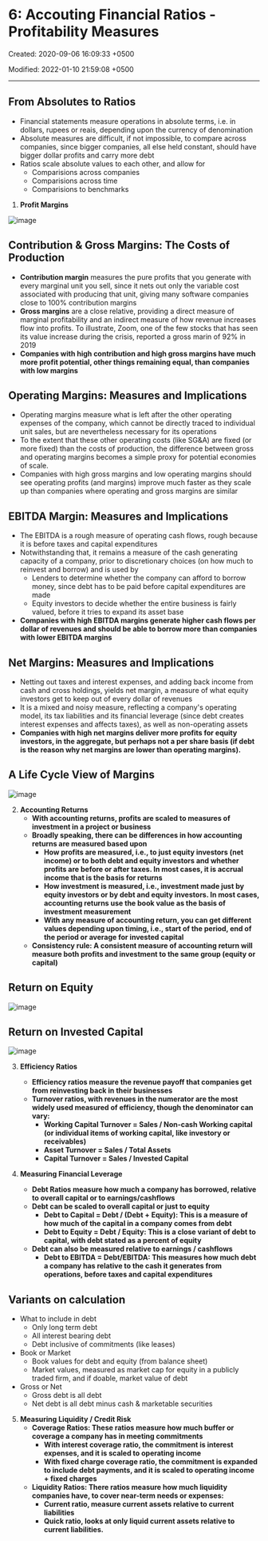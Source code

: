 # 6: Accouting Financial Ratios - Profitability Measures

Created: 2020-09-06 16:09:33 +0500

Modified: 2022-01-10 21:59:08 +0500

---

## From Absolutes to Ratios

- Financial statements measure operations in absolute terms, i.e. in dollars, rupees or reais, depending upon the currency of denomination
- Absolute measures are difficult, if not impossible, to compare across companies, since bigger companies, all else held constant, should have bigger dollar profits and carry more debt
- Ratios scale absolute values to each other, and allow for
  - Comparisions across companies
  - Comparisions across time
  - Comparisions to benchmarks

1. **Profit Margins**

![image](media/Accounting-for-Finance_6--Accouting-Financial-Ratios-Profitability-Measures-image1.jpeg)

## Contribution & Gross Margins: The Costs of Production

- **Contribution margin** measures the pure profits that you generate with every marginal unit you sell, since it nets out only the variable cost associated with producing that unit, giving many software companies close to 100% contribution margins
- **Gross margins** are a close relative, providing a direct measure of marginal profitability and an indirect measure of how revenue increases flow into profits. To illustrate, Zoom, one of the few stocks that has seen its value increase during the crisis, reported a gross marin of 92% in 2019
- **Companies with high contribution and high gross margins have much more profit potential, other things remaining equal, than companies with low margins**

## Operating Margins: Measures and Implications

- Operating margins measure what is left after the other operating expenses of the company, which cannot be directly traced to individual unit sales, but are nevertheless necessary for its operations
- To the extent that these other operating costs (like SG&A) are fixed (or more fixed) than the costs of production, the difference between gross and operating margins becomes a simple proxy for potential economies of scale.
- Companies with high gross margins and low operating margins should see operating profits (and margins) improve much faster as they scale up than companies where operating and gross margins are similar

## EBITDA Margin: Measures and Implications

- The EBITDA is a rough measure of operating cash flows, rough because it is before taxes and capital expenditures
- Notwithstanding that, it remains a measure of the cash generating capacity of a company, prior to discretionary choices (on how much to reinvest and borrow) and is used by
  - Lenders to determine whether the company can afford to borrow money, since debt has to be paid before capital expenditures are made
  - Equity investors to decide whether the entire business is fairly valued, before it tries to expand its asset base
- **Companies with high EBITDA margins generate higher cash flows per dollar of revenues and should be able to borrow more than companies with lower EBITDA margins**

## Net Margins: Measures and Implications

- Netting out taxes and interest expenses, and adding back income from cash and cross holdings, yields net margin, a measure of what equity investors get to keep out of every dollar of revenues
- It is a mixed and noisy measure, reflecting a company's operating model, its tax liabilities and its financial leverage (since debt creates interest expenses and affects taxes), as well as non-operating assets
- **Companies with high net margins deliver more profits for equity investors, in the aggregate, but perhaps not a per share basis (if debt is the reason why net margins are lower than operating margins).**

## A Life Cycle View of Margins

![image](media/Accounting-for-Finance_6--Accouting-Financial-Ratios-Profitability-Measures-image2.jpg)

2. **Accounting Returns**
    - **With accounting returns, profits are scaled to measures of investment in a project or business**
    - **Broadly speaking, there can be differences in how accounting returns are measured based upon**
        - **How profits are measured, i.e., to just equity investors (net income) or to both debt and equity investors and whether profits are before or after taxes. In most cases, it is accrual income that is the basis for returns**
        - **How investment is measured, i.e., investment made just by equity investors or by debt and equity investors. In most cases, accounting returns use the book value as the basis of investment measurement**
        - **With any measure of accounting return, you can get different values depending upon timing, i.e., start of the period, end of the period or average for invested capital**
    - **Consistency rule: A consistent measure of accounting return will measure both profits and investment to the same group (equity or capital)**

## Return on Equity

![image](media/Accounting-for-Finance_6--Accouting-Financial-Ratios-Profitability-Measures-image3.jpg)

## Return on Invested Capital

![image](media/Accounting-for-Finance_6--Accouting-Financial-Ratios-Profitability-Measures-image4.jpg)

3. **Efficiency Ratios**
    - **Efficiency ratios measure the revenue payoff that companies get from reinvesting back in their businesses**
    - **Turnover ratios, with revenues in the numerator are the most widely used measured of efficiency, though the denominator can vary:**
        - **Working Capital Turnover = Sales / Non-cash Working capital (or individual items of working capital, like investory or receivables)**
        - **Asset Turnover = Sales / Total Assets**
        - **Capital Turnover = Sales / Invested Capital**

4. **Measuring Financial Leverage**
    - **Debt Ratios measure how much a company has borrowed, relative to overall capital or to earnings/cashflows**
    - **Debt can be scaled to overall capital or just to equity**
        - **Debt to Capital = Debt / (Debt + Equity): This is a measure of how much of the capital in a company comes from debt**
        - **Debt to Equity = Debt / Equity: This is a close variant of debt to capital, with debt stated as a percent of equity**
    - **Debt can also be measured relative to earnings / cashflows**
        - **Debt to EBITDA = Debt/EBITDA: This measures how much debt a company has relative to the cash it generates from operations, before taxes and capital expenditures**

## Variants on calculation

- What to include in debt
  - Only long term debt
  - All interest bearing debt
  - Debt inclusive of commitments (like leases)
- Book or Market
  - Book values for debt and equity (from balance sheet)
  - Market values, measured as market cap for equity in a publicly traded firm, and if doable, market value of debt
- Gross or Net
  - Gross debt is all debt
  - Net debt is all debt minus cash & marketable securities

5. **Measuring Liquidity / Credit Risk**
    - **Coverage Ratios: These ratios measure how much buffer or coverage a company has in meeting commitments**
        - **With interest coverage ratio, the commitment is interest expenses, and it is scaled to operating income**
        - **With fixed charge coverage ratio, the commitment is expanded to include debt payments, and it is scaled to operating income + fixed charges**
    - **Liquidity Ratios: There ratios measure how much liquidity companies have, to cover near-term needs or expenses:**
        - **Current ratio, measure current assets relative to current liabilities**
        - **Quick ratio, looks at only liquid current assets relative to current liabilities.**
